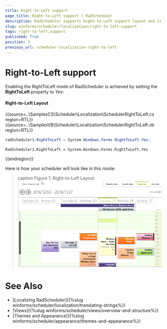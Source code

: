```yaml
---
title: Right-to-Left support
page_title: Right-to-Left support | RadScheduler
description: RadScheduler supports Right-to-Left support layout and it can be enabled by setting the RightToLeft property to Yes.
slug: winforms/scheduler/localization/right-to-left-support
tags: right-to-left,support
published: True
position: 3
previous_url: scheduler-localization-right-to-left
---
```


# Right-to-Left support

Enabling the RightToLeft mode of RadScheduler is achieved by setting the __RightToLeft__ property to *Yes*:

#### Right-to-Left Layout

{{source=..\SamplesCS\Scheduler\Localization\SchedulerRightToLeft.cs region=RTL}} 
{{source=..\SamplesVB\Scheduler\Localization\SchedulerRightToLeft.vb region=RTL}} 

````C#
radScheduler1.RightToLeft = System.Windows.Forms.RightToLeft.Yes;

````
````VB.NET
RadScheduler1.RightToLeft = System.Windows.Forms.RightToLeft.Yes

````

{{endregion}} 

Here is how your scheduler will look like in this mode:

>caption Figure 1: Right-to-Left Layout
![scheduler-localization-right-to-left](images/scheduler-localization-right-to-left.png)

# See Also

* [Localizing RadScheduler]({%slug winforms/scheduler/localization/translating-strings%})
* [Views]({%slug winforms/scheduler/views/overview-and-structure%})
* [Themes and Appearance]({%slug winforms/scheduler/appearance/themes-and-appearance%})